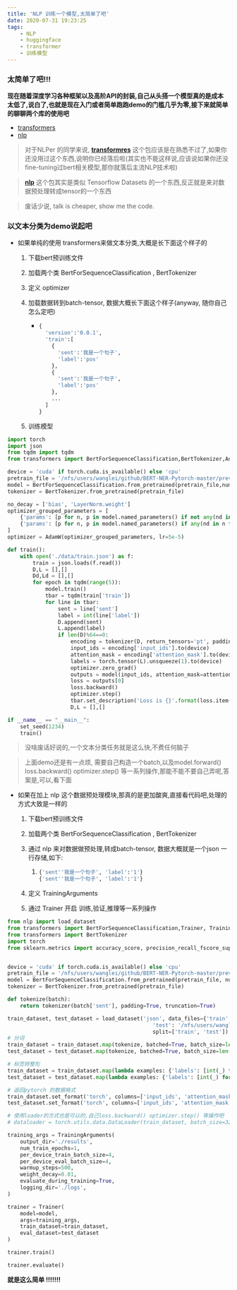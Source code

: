```yaml
---
title: 'NLP 训练一个模型,太简单了吧'
date: 2020-07-31 19:23:25
tags:
	- NLP
	- huggingface
	- transformer
	- 训练模型
---
```


### 太简单了吧!!!

​        **现在随着深度学习各种框架以及高阶API的封装,自己从头搭一个模型真的是成本太低了,说白了,也就是现在入门或者简单跑跑demo的门槛几乎为零,接下来就简单的聊聊两个库的使用吧**

+ [transformers](https://github.com/huggingface/transformers)
+ [nlp](https://github.com/huggingface/nlp)

<!-- more -->

> 对于NLPer 的同学来说, **[transformres](https://github.com/huggingface/transformers)** 这个包应该是在熟悉不过了,如果你还没用过这个东西,说明你已经落后啦(其实也不能这样说,应该说如果你还没fine-tuning过bert相关模型,那你就落后主流NLP技术啦)

> **[nlp](https://github.com/huggingface/nlp)** 这个包其实是类似 Tensorflow Datasets 的一个东西,反正就是来对数据预处理转成tensor的一个东西

> 废话少说, talk is cheaper, show me the code.



### 以文本分类为demo说起吧

+ 如果单纯的使用 transformers来做文本分类,大概是长下面这个样子的

  1. 下载bert预训练文件

  2. 加载两个类  BertForSequenceClassification  , BertTokenizer

  3. 定义 optimizer

  4. 加载数据转到batch-tensor, 数据大概长下面这个样子(anyway, 随你自己怎么定吧)

      - ```python
        {
          'version':'0.0.1',
          'train':[
            {
              'sent':'我是一个句子',
              'label':'pos'
            },
            {
              'sent':'我是一个句子',
              'label':'pos'
            },
            ...
          ]
        }
        ```

  5. 训练模型

```python
import torch
import json
from tqdm import tqdm
from transformers import BertForSequenceClassification,BertTokenizer,AdamW, set_seed

device = 'cuda' if torch.cuda.is_available() else 'cpu'
pretrain_file = '/nfs/users/wanglei/github/BERT-NER-Pytorch-master/prev_trained_model/bert-base'
model = BertForSequenceClassification.from_pretrained(pretrain_file,num_labels=3).to(device)
tokenizer = BertTokenizer.from_pretrained(pretrain_file)

no_decay = ['bias', 'LayerNorm.weight']
optimizer_grouped_parameters = [
    {'params': [p for n, p in model.named_parameters() if not any(nd in n for nd in no_decay)], 'weight_decay': 0.01},
    {'params': [p for n, p in model.named_parameters() if any(nd in n for nd in no_decay)], 'weight_decay': 0.0}
]
optimizer = AdamW(optimizer_grouped_parameters, lr=5e-5)

def train():
    with open('./data/train.json') as f:
        train = json.loads(f.read())
        D,L = [],[]
        Dd,Ld = [],[]
        for epoch in tqdm(range(5)):
            model.train()
            tbar = tqdm(train['train'])
            for line in tbar:
                sent = line['sent']
                label = int(line['label'])
                D.append(sent)
                L.append(label)
                if len(D)%64==0:
                    encoding = tokenizer(D, return_tensors='pt', padding=True, truncation=True, max_length=50)
                    input_ids = encoding['input_ids'].to(device)
                    attention_mask = encoding['attention_mask'].to(device)
                    labels = torch.tensor(L).unsqueeze(1).to(device)
                    optimizer.zero_grad()
                    outputs = model(input_ids, attention_mask=attention_mask, labels=labels)
                    loss = outputs[0]
                    loss.backward()
                    optimizer.step()
                    tbar.set_description('Loss is {}'.format(loss.item()))
                    D,L = [],[]

if __name__ == "__main__":
    set_seed(1234)
    train()
```

> 没啥废话好说的,一个文本分类任务就是这么快,不费任何脑子



> 上面demo还是有一点烦, 需要自己构造一个batch,以及model.forward()  loss.backward() optimizer.step() 等一系列操作,那能不能不要自己弄呢,答案是,可以,看下面 

+ 如果在加上 nlp 这个数据预处理模块,那真的是更加酸爽,直接看代码吧,处理的方式大致是一样的

  1. 下载bert预训练文件

  2. 加载两个类  BertForSequenceClassification  , BertTokenizer

  3. 通过 nlp 来对数据做预处理,转成batch-tensor, 数据大概就是一个json 一行存储,如下:

     1. ```python
        {'sent''我是一个句子', 'label':'1'}
        {'sent''我是一个句子', 'label':'1'}
        ```

  4. 定义 TrainingArguments
  5. 通过 Trainer 开启 训练,验证,推理等一系列操作

```python
from nlp import load_dataset
from transformers import BertForSequenceClassification,Trainer, TrainingArguments
from transformers import BertTokenizer
import torch
from sklearn.metrics import accuracy_score, precision_recall_fscore_support


device = 'cuda' if torch.cuda.is_available() else 'cpu'
pretrain_file = '/nfs/users/wanglei/github/BERT-NER-Pytorch-master/prev_trained_model/bert-base'
model = BertForSequenceClassification.from_pretrained(pretrain_file, num_labels=3).to(device)
tokenizer = BertTokenizer.from_pretrained(pretrain_file)

def tokenize(batch):
    return tokenizer(batch['sent'], padding=True, truncation=True)

train_dataset, test_dataset = load_dataset('json', data_files={'train': '/nfs/users/wanglei/transformers/nlp/data/train.json',
                                              'test': '/nfs/users/wanglei/transformers/nlp/data/dev.json'},
                                              split=['train', 'test'])
# 分词
train_dataset = train_dataset.map(tokenize, batched=True, batch_size=len(train_dataset))
test_dataset = test_dataset.map(tokenize, batched=True, batch_size=len(test_dataset))

# 标签转整形
train_dataset = train_dataset.map(lambda examples: {'labels': [int(_) for _ in examples['label']]}, batched=True)
test_dataset = test_dataset.map(lambda examples: {'labels': [int(_) for _ in examples['label']]}, batched=True)

# 返回pytorch 的数据格式
train_dataset.set_format('torch', columns=['input_ids', 'attention_mask', 'labels'])
test_dataset.set_format('torch', columns=['input_ids', 'attention_mask', 'labels'])

# 使用loader的方式也是可以的,自己loss.backward() optimizer.step() 等操作吧
# dataloader = torch.utils.data.DataLoader(train_dataset, batch_size=32)

training_args = TrainingArguments(
    output_dir='./results',
    num_train_epochs=1,
    per_device_train_batch_size=4,
    per_device_eval_batch_size=4,
    warmup_steps=500,
    weight_decay=0.01,
    evaluate_during_training=True,
    logging_dir='./logs',
)

trainer = Trainer(
    model=model,
    args=training_args,
    train_dataset=train_dataset,
    eval_dataset=test_dataset
)

trainer.train()

trainer.evaluate()
```



**就是这么简单 !!!!!!!**
